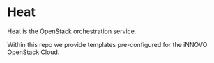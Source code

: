 # Heat

Heat is the OpenStack orchestration service.

Within this repo we provide templates pre-configured for the iNNOVO OpenStack Cloud.
